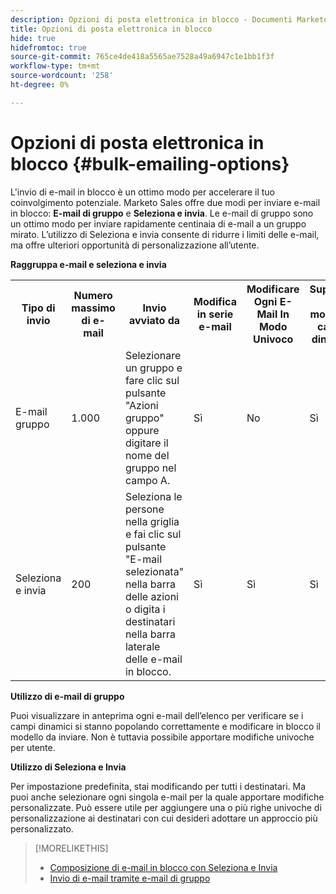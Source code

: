 ```yaml
---
description: Opzioni di posta elettronica in blocco - Documenti Marketo - Documentazione del prodotto
title: Opzioni di posta elettronica in blocco
hide: true
hidefromtoc: true
source-git-commit: 765ce4de418a5565ae7528a49a6947c1e1bb1f3f
workflow-type: tm+mt
source-wordcount: '258'
ht-degree: 0%

---
```


# Opzioni di posta elettronica in blocco {#bulk-emailing-options}

L&#39;invio di e-mail in blocco è un ottimo modo per accelerare il tuo coinvolgimento potenziale. Marketo Sales offre due modi per inviare e-mail in blocco: **E-mail di gruppo** e **Seleziona e invia**. Le e-mail di gruppo sono un ottimo modo per inviare rapidamente centinaia di e-mail a un gruppo mirato. L’utilizzo di Seleziona e invia consente di ridurre i limiti delle e-mail, ma offre ulteriori opportunità di personalizzazione all’utente.

**Raggruppa e-mail e seleziona e invia**

<table> 
 <colgroup> 
  <col> 
  <col> 
  <col> 
  <col> 
  <col> 
  <col> 
 </colgroup> 
 <tbody> 
  <tr> 
   <th>Tipo di invio</th> 
   <th>Numero massimo di e-mail</th> 
   <th>Invio avviato da</th> 
   <th>Modifica in serie e-mail</th> 
   <th>Modificare Ogni E-Mail In Modo Univoco</th> 
   <th>Supporto di modelli e campi dinamici</th> 
  </tr> 
  <tr> 
   <td>E-mail gruppo</td> 
   <td>1.000</td> 
   <td>Selezionare un gruppo e fare clic sul pulsante "Azioni gruppo" oppure digitare il nome del gruppo nel campo A.</td> 
   <td>Sì</td> 
   <td>No</td> 
   <td>Sì</td> 
  </tr> 
  <tr> 
   <td>Seleziona e invia</td> 
   <td>200</td> 
   <td>Seleziona le persone nella griglia e fai clic sul pulsante "E-mail selezionata" nella barra delle azioni o digita i destinatari nella barra laterale delle e-mail in blocco.</td> 
   <td>Sì</td> 
   <td>Sì</td> 
   <td>Sì</td> 
  </tr> 
 </tbody> 
</table>

**Utilizzo di e-mail di gruppo**

Puoi visualizzare in anteprima ogni e-mail dell’elenco per verificare se i campi dinamici si stanno popolando correttamente e modificare in blocco il modello da inviare. Non è tuttavia possibile apportare modifiche univoche per utente.

**Utilizzo di Seleziona e Invia**

Per impostazione predefinita, stai modificando per tutti i destinatari. Ma puoi anche selezionare ogni singola e-mail per la quale apportare modifiche personalizzate. Può essere utile per aggiungere una o più righe univoche di personalizzazione ai destinatari con cui desideri adottare un approccio più personalizzato.

>[!MORELIKETHIS]
>
>* [Composizione di e-mail in blocco con Seleziona e Invia](/help/marketo/product-docs/marketo-sales-insight/actions/email/using-the-compose-window/composing-bulk-emails-with-select-and-send.md#sending-emails)
>* [Invio di e-mail tramite e-mail di gruppo](/help/marketo/product-docs/marketo-sales-insight/actions/email/using-the-compose-window/sending-emails-via-group-email.md)

